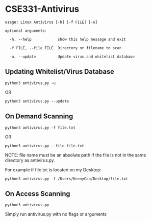 # CSE331-Antivirus
```
usage: Linux Antivirus [-h] [-f FILE] [-u]

optional arguments:

  -h, --help            show this help message and exit
  
  -f FILE, --file FILE  Directory or filename to scan
  
  -u, --update          Update virus and whitelist database
```

## Updating Whitelist/Virus Database
```
python3 antivirus.py -u
```
OR
```
python3 antivirus.py --update
```

## On Demand Scanning
```
python3 antivirus.py -f file.txt
```
OR
```
python3 antivirus.py --file file.txt
```
NOTE: file name must be an absolute path if the file is not in the same directory as antivirus.py.

For example if file.txt is located on my Desktop:
```
python3 antivirus.py -f /Users/KennyCao/Desktop/file.txt
```

## On Access Scanning
```
python3 antivirus.py
```
Simply run antivirus.py with no flags or arguments
